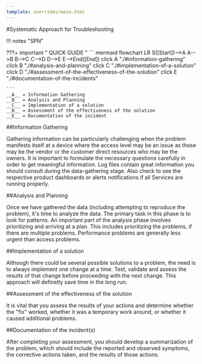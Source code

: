 ```yaml
---
template: overrides/main.html
---
```

#Systematic Approach for Troubleshooting

!!! notes "SPN"

???+ important " QUICK GUIDE "
    ``` mermaid
        flowchart LR
            S([Start])-->A
            A-->B
            B-->C
            C-->D
            D-->E
            E-->End([End])
            click A "./#information-gathering"
            click B "./#analysis-and-planning"
            click C "./#implementation-of-a-solution"
            click D "./#assessment-of-the-effectiveness-of-the-solution"
            click E "./#documentation-of-the-incidents"
           
    ```
    __A__ = Information Gathering   
    __B__ = Analysis and Planning  
    __C__ = Implementation of a solution   
    __D__ = Assessment of the effectiveness of the solution  
    __E__ = Documentation of the incident


##Information Gathering

Gathering information can be particularly challenging when the problem manifests itself at a device where the access level may be an issue as these may be the vendor or the customer direct resources who may be the owners. It is important to formulate the necessary questions carefully in order to get meaningful information. Log files contain great information you should consult during the data-gathering stage. Also check to see the respective product dashboards or alerts notifications if all Services are running properly.


##Analysis and Planning

Once we have gathered the data (including attempting to reproduce the problem), it's time to analyze the data.  The primary task in this phase is to look for patterns. An important part of the analysis phase involves prioritizing and arriving at a plan. This includes prioritizing the problems, if there are multiple problems. Performance problems are generally less urgent than access problems.

 
##Implementation of a solution
 
Although there could be several possible solutions to a problem, the need is to always implement one change at a time. Test, validate and assess the results of that change before proceeding with the next change. This approach will definetly save time in the long run.


##Assessment of the effectiveness of the solution

It is vital that you assess the results of your actions and determine whether the "fix" worked, whether it was a temporary work around, or whether it caused additional problems.


##Documentation of the incident(s)

After completing your assessment, you should develop a summarization of the problem, which should include the reported and observed symptoms, the corrective actions taken, and the results of those actions.
